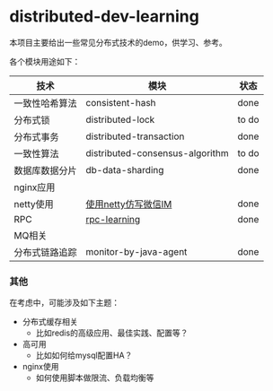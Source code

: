 # distributed-dev-learning

本项目主要给出一些常见分布式技术的demo，供学习、参考。

各个模块用途如下：

| 技术           | 模块                                                         | 状态  |
| -------------- | ------------------------------------------------------------ | ----- |
| 一致性哈希算法 | consistent-hash                                              | done  |
| 分布式锁       | distributed-lock                                             | to do |
| 分布式事务     | distributed-transaction                                      | done  |
| 一致性算法     | distributed-consensus-algorithm                              | to do |
| 数据库数据分片 | db-data-sharding                                             | done  |
| nginx应用      |                                                              |       |
| netty使用      | [使用netty仿写微信IM](https://github.com/evasnowind/netty-im) | done  |
| RPC            | [rpc-learning](https://github.com/evasnowind/rpc-learning)   | done  |
| MQ相关         |                                                              |       |
| 分布式链路追踪 | monitor-by-java-agent                                        | done  |



### 其他

在考虑中，可能涉及如下主题：

- 分布式缓存相关
  - 比如redis的高级应用、最佳实践、配置等？
- 高可用
  - 比如如何给mysql配置HA？
- nginx使用
  - 如何使用脚本做限流、负载均衡等